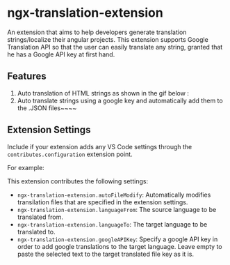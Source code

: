 # ngx-translation-extension

An extension that aims to help developers generate translation strings/localize their angular projects. This extension supports Google Translation API so that the user can easily translate any string, granted that he has a Google API key at first hand.

## Features

1. Auto translation of HTML strings as shown in the gif below :
2. Auto translate strings using a google key and automatically add them to the .JSON files~~~~

## Extension Settings

Include if your extension adds any VS Code settings through the `contributes.configuration` extension point.

For example:

This extension contributes the following settings:

* `ngx-translation-extension.autoFileModify`: Automatically modifies transilation files that are specified in the extension settings.
* ``ngx-translation-extension.languageFrom``: The source language to be translated from.
* ``ngx-translation-extension.languageTo``: The target language to be translated to.
* ``ngx-translation-extension.googleAPIKey``: Specify a google API key in order to add google translations to the target language. Leave empty to paste the selected text to the target translated file key as it is.
